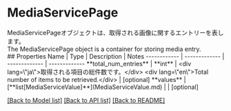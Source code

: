 # MediaServicePage

<div lang=\"ja\">MediaServicePageオブジェクトは、取得される画像に関するエントリーを表します。</div> <div lang=\"en\">The MediaServicePage object is a container for storing media entry.</div> 
## Properties
Name | Type | Description | Notes
------------ | ------------- | ------------- | -------------
**total_num_entries** | **int** | &lt;div lang&#x3D;\&quot;ja\&quot;&gt;取得される項目の総件数です。&lt;/div&gt; &lt;div lang&#x3D;\&quot;en\&quot;&gt;Total number of items to be retrieved.&lt;/div&gt;  | [optional] 
**values** | [**list[MediaServiceValue]**](MediaServiceValue.md) |  | [optional] 

[[Back to Model list]](../README.md#documentation-for-models) [[Back to API list]](../README.md#documentation-for-api-endpoints) [[Back to README]](../README.md)


